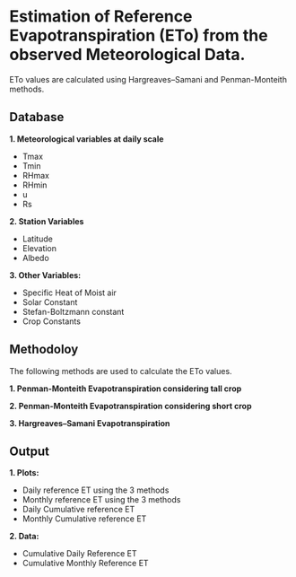 # Estimation of Reference Evapotranspiration (ETo) from  the observed Meteorological Data.
ETo values are calculated using Hargreaves–Samani and Penman-Monteith methods.

## Database
**1. Meteorological variables at daily scale**
- Tmax
- Tmin
- RHmax
- RHmin
- u
- Rs

**2. Station Variables**
- Latitude
- Elevation
- Albedo

**3. Other Variables:**
- Specific Heat of Moist air
- Solar Constant
- Stefan-Boltzmann constant
- Crop Constants

## Methodoloy
The following methods are used to calculate the ETo values.

**1. Penman-Monteith Evapotranspiration considering tall crop**

**2. Penman-Monteith Evapotranspiration considering short crop**

**3. Hargreaves–Samani Evapotranspiration**

## Output
**1. Plots:**
- Daily reference ET using the 3 methods
- Monthly reference ET using the 3 methods
- Daily Cumulative reference ET
- Monthly Cumulative reference ET

**2. Data:**
- Cumulative Daily Reference ET
- Cumulative Monthly Reference ET
